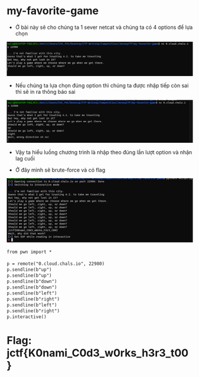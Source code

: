 # my-favorite-game

- Ở bài này sẽ cho chúng ta 1 sever netcat và chúng ta có 4 options để lựa chọn 

![nc.png](images/nc.png)

- Nếu chúng ta lựa chọn đúng option thì chúng ta được nhập tiếp còn sai thì sẽ in ra thông báo sai

![nc1.png](images/nc1.png)

- Vậy ta hiểu luồng chương trình là nhập theo đúng lần lượt option và nhận lag cuối

- Ở đây mình sẽ brute-force và có flag

![flag.png](images/flag.png)

```
from pwn import *

p = remote("0.cloud.chals.io", 22980)
p.sendline(b"up")
p.sendline(b"up")
p.sendline(b"down")
p.sendline(b"down")
p.sendline(b"left")
p.sendline(b"right")
p.sendline(b"left")
p.sendline(b"right")
p.interactive()

```

# Flag: jctf{K0nami_C0d3_w0rks_h3r3_t00}